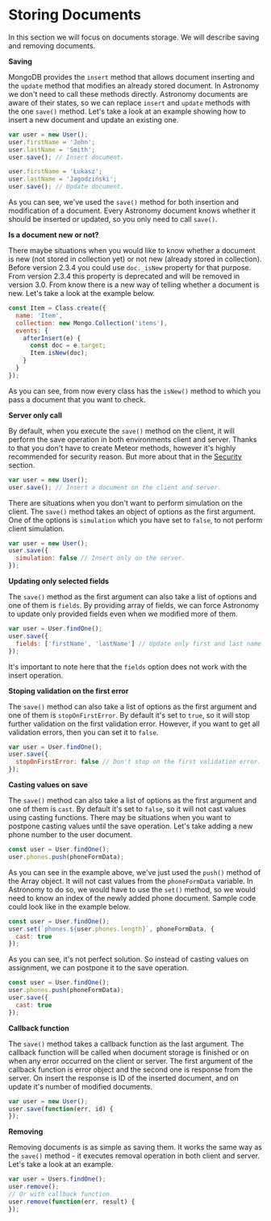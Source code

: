 # Storing Documents

In this section we will focus on documents storage. We will describe saving and removing documents.

**Saving**

MongoDB provides the `insert` method that allows document inserting and the `update` method that modifies an already stored document. In Astronomy we don't need to call these methods directly. Astronomy documents are aware of their states, so we can replace `insert` and `update` methods with the one `save()` method. Let's take a look at an example showing how to insert a new document and update an existing one.

```js
var user = new User();
user.firstName = 'John';
user.lastName = 'Smith';
user.save(); // Insert document.

user.firstName = 'Łukasz';
user.lastName = 'Jagodziński';
user.save(); // Update document.
```

As you can see, we've used the `save()` method for both insertion and modification of a document. Every Astronomy document knows whether it should be inserted or updated, so you only need to call `save()`.

**Is a document new or not?**

There maybe situations when you would like to know whether a document is new (not stored in collection yet) or not new (already stored in collection). Before version 2.3.4 you could use `doc._isNew` property for that purpose. From version 2.3.4 this property is deprecated and will be removed in version 3.0. From know there is a new way of telling whether a document is new. Let's take a look at the example below.

```js
const Item = Class.create({
  name: 'Item',
  collection: new Mongo.Collection('items'),
  events: {
    afterInsert(e) {
      const doc = e.target;
      Item.isNew(doc);
    }
  }
});
```

As you can see, from now every class has the `isNew()` method to which you pass a document that you want to check.

**Server only call**

By default, when you execute the `save()` method on the client, it will perform the save operation in both environments client and server. Thanks to that you don't have to create Meteor methods, however it's highly recommended for security reason. But more about that in the [Security](#security) section.

```js
var user = new User();
user.save(); // Insert a document on the client and server.
```

There are situations when you don't want to perform simulation on the client. The `save()` method takes an object of options as the first argument. One of the options is `simulation` which you have set to `false`, to not perform client simulation.

```js
var user = new User();
user.save({
  simulation: false // Insert only on the server.
});
```

**Updating only selected fields**

The `save()` method as the first argument can also take a list of options and one of them is `fields`. By providing array of fields, we can force Astronomy to update only provided fields even when we modified more of them.

```js
var user = User.findOne();
user.save({
  fields: ['firstName', 'lastName'] // Update only first and last name.
});
```

It's important to note here that the `fields` option does not work with the insert operation.

**Stoping validation on the first error**

The `save()` method can also take a list of options as the first argument and one of them is `stopOnFirstError`. By default it's set to `true`, so it will stop further validation on the first validation error. However, if you want to get all validation errors, then you can set it to `false`.

```js
var user = User.findOne();
user.save({
  stopOnFirstError: false // Don't stop on the first validation error.
});
```

**Casting values on save**

The `save()` method can also take a list of options as the first argument and one of them is `cast`. By default it's set to `false`, so it will not cast values using casting functions. There may be situations when you want to postpone casting values until the save operation. Let's take adding a new phone number to the user document.

```js
const user = User.findOne();
user.phones.push(phoneFormData);
```

As you can see in the example above, we've just used the `push()` method of the Array object. It will not cast values from the `phoneFormData` variable. In Astronomy to do so, we would have to use the `set()` method, so we would need to know an index of the newly added phone document. Sample code could look like in the example below.

```js
const user = User.findOne();
user.set(`phones.${user.phones.length}`, phoneFormData, {
  cast: true
});
```

As you can see, it's not perfect solution. So instead of casting values on assignment, we can postpone it to the save operation.

```js
const user = User.findOne();
user.phones.push(phoneFormData);
user.save({
  cast: true
});
```

**Callback function**

The `save()` method takes a callback function as the last argument. The callback function will be called when document storage is finished or on when any error occurred on the client or server. The first argument of the callback function is error object and the second one is response from the server. On insert the response is ID of the inserted document, and on update it's number of modified documents.

```js
var user = new User();
user.save(function(err, id) {
});
```

**Removing**

Removing documents is as simple as saving them. It works the same way as the `save()` method - it executes removal operation in both client and server. Let's take a look at an example.

```js
var user = Users.findOne();
user.remove();
// Or with callback function.
user.remove(function(err, result) {
});
```
